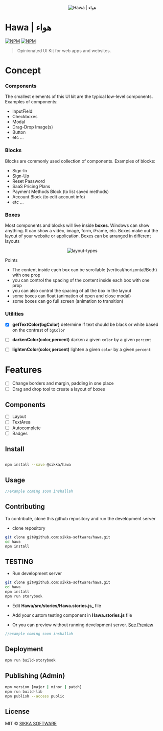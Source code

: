 <p align="center">
  <img src="https://xakher-images.s3.ap-southeast-1.amazonaws.com/hawa-logo.png" alt="Hawa | هواء" />
</p>

# Hawa | هواء

[![NPM](https://img.shields.io/npm/v/@sikka/hawa.svg?style=flat&colorA=000000&colorB=000000)](https://www.npmjs.com/package/@sikka/hawa)
[![NPM](https://img.shields.io/npm/dt/@sikka/hawa.svg?style=flat&colorA=000000&colorB=000000)](https://www.npmjs.com/package/@sikka/hawa)



> Opinionated UI Kit for web apps and websites.

# Concept

### Components

The smallest elements of this UI kit are the typical low-level components. Examples of components:

- InputField
- Checkboxes
- Modal
- Drag-Drop Image(s)
- Button
- etc ...

### Blocks

Blocks are commonly used collection of components. Examples of blocks:

- Sign-In
- Sign-Up
- Reset Password
- SaaS Pricing Plans
- Payment Methods Block (to list saved methods)
- Account Block (to edit account info)
- etc ...

### Boxes

Most components and blocks will live inside **boxes**. Windows can show anything. It can show a video, image, form, iFrame, etc. Boxes make out the layout of your website or application. Boxes can be arranged in different layouts

<p align="center">
  <img src="https://user-images.githubusercontent.com/46135573/143972102-0c104239-b8f6-4a7b-9aad-54f6d91a8906.png" alt="layout-types" />
</p>

Points

- The content inside each box can be scrollable (vertical/horizontal/Both) with one prop
- you can control the spacing of the content inside each box with one prop
- you can also control the spacing of all the box in the layout
- some boxes can float (animation of open and close modal)
- some boxes can go full screen (animation to transition)

### Utilities

- [x] **getTextColor(bgColor)**
determine if text should be black or white based on the contrast of `bgColor`

- [ ] **darkenColor(color,percent)**
darken a given `color` by a given `percent`

- [ ] **lightenColor(color,percent)**
lighten a given `color` by a given `percent`

# Features

- [ ] Change borders and margin, padding in one place
- [ ] Drag and drop tool to create a layout of boxes

## Components

- [ ] Layout
- [ ] TextArea
- [ ] Autocomplete
- [ ] Badges

## Install

```bash

npm install --save @sikka/hawa

```

## Usage

```jsx
//example coming soon inshallah
```

## Contributing

To contribute, clone this github repository and run the development server

- clone repository

```bash
git clone git@github.com:sikka-software/hawa.git
cd hawa
npm install
```

## TESTING

- Run development server

```bash
git clone git@github.com:sikka-software/hawa.git
cd hawa
npm install
npm run storybook
```

- Edit **Hawa/src/stories/Hawa.stories.js\_** file

- Add your custom testing component in **Hawa.stories.js** file

- Or you can preview without running development server. [See Preview](https://sikka-software.github.io/Hawa/storybook-static/)

```jsx
//example coming soon inshallah
```

## Deployment

```bash
npm run build-storybook
```

## Publishing (Admin)

```bash
npm version [major | minor | patch]
npm run build-lib
npm publish --access public
```

## License

MIT © [SIKKA SOFTWARE](https://sikka.sa)
